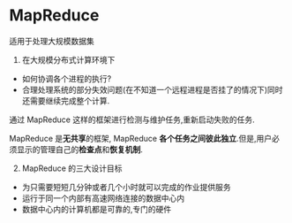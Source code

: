 # MapReduce



适用于处理大规模数据集

1. 在大规模分布式计算环境下

- 如何协调各个进程的执行? 
- 合理处理系统的部分失效问题(在不知道一个远程进程是否挂了的情况下)同时还需要继续完成整个计算.

通过 MapReduce 这样的框架进行检测与维护任务,重新启动失败的任务. 

MapReduce 是**无共享**的框架, MapReduce **各个任务之间彼此独立**.但是,用户必须显示的管理自己的**检查点**和**恢复机制**.



2. MapReduce 的三大设计目标

- 为只需要短短几分钟或者几个小时就可以完成的作业提供服务
- 运行于同一个内部有高速网络连接的数据中心内
- 数据中心内的计算机都是可靠的,专门的硬件

